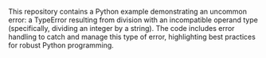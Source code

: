 This repository contains a Python example demonstrating an uncommon error: a TypeError resulting from division with an incompatible operand type (specifically, dividing an integer by a string). The code includes error handling to catch and manage this type of error, highlighting best practices for robust Python programming.